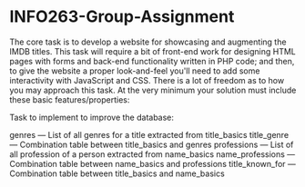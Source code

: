 # INFO263-Group-Assignment

The core task is to develop a website for showcasing and augmenting the IMDB titles. This task will require a bit of front-end work for designing HTML pages with forms and back-end functionality written in PHP code; and then, to give the website a proper look-and-feel you'll need to add some interactivity with JavaScript and CSS. There is a lot of freedom as to how you may approach this task. At the very minimum your solution must include these basic features/properties:

Task to implement to improve the database:

genres — List of all genres for a title extracted from title_basics
title_genre — Combination table between title_basics and genres
professions — List of all profession of a person extracted from name_basics
name_professions — Combination table between name_basics and professions
title_known_for — Combination table between title_basics and name_basics
